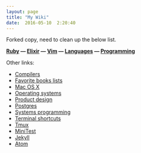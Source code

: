 ```yaml
---
layout: page
title: "My Wiki"
date:  2016-05-10  2:20:40
---
```

Forked copy, need to clean up the below list.

**[Ruby](/notes/ruby/)
&mdash; [Elixir](/notes/elixir/)
&mdash; [Vim](/notes/vim/)
&mdash; [Languages](/notes/lang/)
&mdash; [Programming](/notes/programming/)**

Other links:

* [Compilers](/notes/compilers/)
* [Favorite books lists](/notes/books/)
* [Mac OS X](/notes/osx/)
* [Operating systems](/notes/os/)
* [Product design](/notes/product-design/)
* [Postgres](/notes/postgres/)
* [Systems programming](/notes/systems-programming/)
* [Terminal shortcuts](/notes/terminal-shortcuts/)
* [Tmux](/notes/tmux/)
* [MiniTest](/notes/minitest/)
* [Jekyll](/notes/jekyll/)
* [Atom](/notes/atom/)
